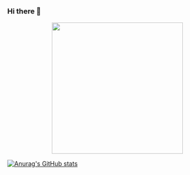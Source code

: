 ### Hi there 👋

<div id="header" align="center">
  <img src="https://media.giphy.com/media/bAQH7WXKqtIBrPs7sR/giphy.gif" width="300"/>
</div>

[![Anurag's GitHub stats](https://github-readme-stats.vercel.app/api?username=5h15h4k1n9&theme=nightowl)](https://github.com/anuraghazra/github-readme-stats)

<!--
**5h15h4k1n9/5h15h4k1n9** is a ✨ _special_ ✨ repository because its `README.md` (this file) appears on your GitHub profile.

Here are some ideas to get you started:

- 🔭 I’m currently working on ...
- 🌱 I’m currently learning ...
- 👯 I’m looking to collaborate on ...
- 🤔 I’m looking for help with ...
- 💬 Ask me about ...
- 📫 How to reach me: ...
- 😄 Pronouns: ...
- ⚡ Fun fact: ...
-->
